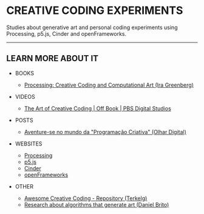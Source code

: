 # CREATIVE CODING EXPERIMENTS

Studies about generative art and personal coding experiments using Processing, p5.js, Cinder and openFrameworks.

___

## LEARN MORE ABOUT IT

* BOOKS
  * [Processing: Creative Coding and Computational Art (Ira Greenberg)](https://www.amazon.com.br/Processing-Creative-Coding-Computational-Art/dp/159059617X)

* VIDEOS
  * [The Art of Creative Coding | Off Book | PBS Digital Studios](https://www.youtube.com/watch?v=eBV14-3LT-g)

* POSTS
  * [Aventure-se no mundo da "Programação Criativa" (Olhar Digital)](https://olhardigital.com.br/noticia/aventure-se-no-mundo-da-arte-e-da-tecnologia-com-a-programacao-criativa/32798)

* WEBSITES
  * [Processing](https://processing.org/)
  * [p5.js](https://p5js.org/)
  * [Cinder](https://libcinder.org/)
  * [openFrameworks](https://openframeworks.cc/)

* OTHER
  * [Awesome Creative Coding - Repository (Terkelg)](https://github.com/terkelg/awesome-creative-coding#visual-programming-languages)
  * [Research about algorithms that generate art (Daniel Brito)](https://github.com/DanielBrito/generative-design)
